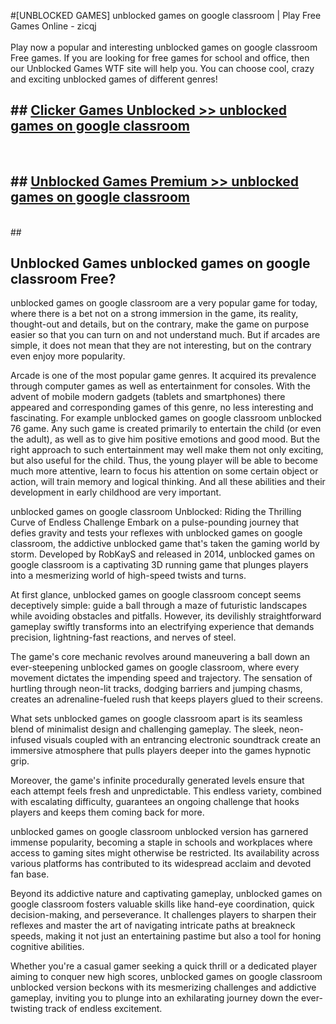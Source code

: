 #[UNBLOCKED GAMES] unblocked games on google classroom | Play Free Games Online - zicqj <br>
<br>
Play now a popular and interesting unblocked games on google classroom Free games. If you are looking for free games for school and office, then our Unblocked Games WTF site will help you. You can choose cool, crazy and exciting unblocked games of different genres!


## ##  [Clicker Games Unblocked >> unblocked games on google classroom](http://freeplayer.one?title=unblocked_games_on_google_classroom&ref=22)
  <br>

##  ## [Unblocked Games Premium >> unblocked games on google classroom](http://freeplayer.one?title=unblocked_games_on_google_classroom&ref=22)
  <br>
  ##



## Unblocked Games unblocked games on google classroom Free?

unblocked games on google classroom are a very popular game for today, where there is a bet not on a strong immersion in the game, its reality, thought-out and details, but on the contrary, make the game on purpose easier so that you can turn on and not understand much. But if arcades are simple, it does not mean that they are not interesting, but on the contrary even enjoy more popularity.

Arcade is one of the most popular game genres. It acquired its prevalence through computer games as well as entertainment for consoles. With the advent of mobile modern gadgets (tablets and smartphones) there appeared and corresponding games of this genre, no less interesting and fascinating. For example unblocked games on google classroom unblocked 76 game. Any such game is created primarily to entertain the child (or even the adult), as well as to give him positive emotions and good mood. But the right approach to such entertainment may well make them not only exciting, but also useful for the child. Thus, the young player will be able to become much more attentive, learn to focus his attention on some certain object or action, will train memory and logical thinking. And all these abilities and their development in early childhood are very important.

unblocked games on google classroom Unblocked: Riding the Thrilling Curve of Endless Challenge
Embark on a pulse-pounding journey that defies gravity and tests your reflexes with unblocked games on google classroom, the addictive unblocked game that's taken the gaming world by storm. Developed by RobKayS and released in 2014, unblocked games on google classroom is a captivating 3D running game that plunges players into a mesmerizing world of high-speed twists and turns.

At first glance, unblocked games on google classroom concept seems deceptively simple: guide a ball through a maze of futuristic landscapes while avoiding obstacles and pitfalls. However, its devilishly straightforward gameplay swiftly transforms into an electrifying experience that demands precision, lightning-fast reactions, and nerves of steel.

The game's core mechanic revolves around maneuvering a ball down an ever-steepening unblocked games on google classroom, where every movement dictates the impending speed and trajectory. The sensation of hurtling through neon-lit tracks, dodging barriers and jumping chasms, creates an adrenaline-fueled rush that keeps players glued to their screens.

What sets unblocked games on google classroom apart is its seamless blend of minimalist design and challenging gameplay. The sleek, neon-infused visuals coupled with an entrancing electronic soundtrack create an immersive atmosphere that pulls players deeper into the games hypnotic grip.

Moreover, the game's infinite procedurally generated levels ensure that each attempt feels fresh and unpredictable. This endless variety, combined with escalating difficulty, guarantees an ongoing challenge that hooks players and keeps them coming back for more.

unblocked games on google classroom unblocked version has garnered immense popularity, becoming a staple in schools and workplaces where access to gaming sites might otherwise be restricted. Its availability across various platforms has contributed to its widespread acclaim and devoted fan base.

Beyond its addictive nature and captivating gameplay, unblocked games on google classroom fosters valuable skills like hand-eye coordination, quick decision-making, and perseverance. It challenges players to sharpen their reflexes and master the art of navigating intricate paths at breakneck speeds, making it not just an entertaining pastime but also a tool for honing cognitive abilities.

Whether you're a casual gamer seeking a quick thrill or a dedicated player aiming to conquer new high scores, unblocked games on google classroom unblocked version beckons with its mesmerizing challenges and addictive gameplay, inviting you to plunge into an exhilarating journey down the ever-twisting track of endless excitement.
